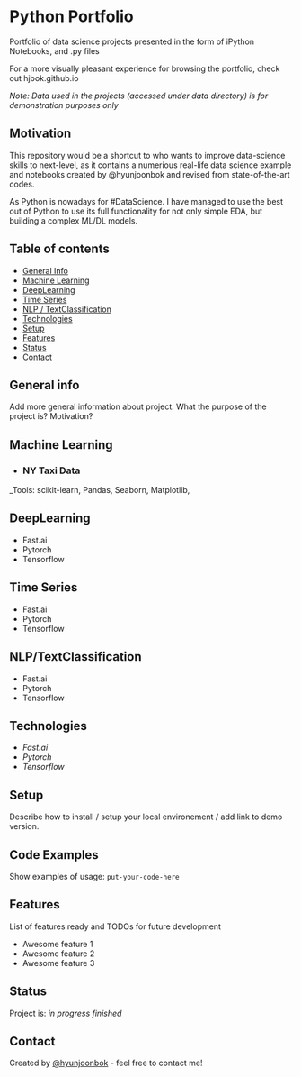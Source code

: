 # Python Portfolio
Portfolio of data science projects presented in the form of iPython Notebooks, and .py files

For a more visually pleasant experience for browsing the portfolio, check out hjbok.github.io

*Note: Data used in the projects (accessed under data directory) is for demonstration purposes only*

## Motivation
This repository would be a shortcut to who wants to improve data-science skills to next-level, as it contains a numerious real-life data science example and notebooks created by @hyunjoonbok and revised from state-of-the-art codes.

As Python is nowadays for #DataScience. I have managed to use the best out of Python to use its full functionality for not only simple EDA, but building a complex ML/DL models.


## Table of contents
* [General Info](#general-info)
* [Machine Learning](#Machine-Learning)
* [DeepLearning](#DeepLearning)
* [Time Series](#Time-Series)
* [NLP / TextClassification](#NLP/TextClassification)
* [Technologies](#technologies)
* [Setup](#setup)
* [Features](#features)
* [Status](#status)
* [Contact](#contact)

## General info
Add more general information about project. What the purpose of the project is? Motivation?

## Machine Learning
- ### NY Taxi Data 

_Tools: scikit-learn, Pandas, Seaborn, Matplotlib, 


## DeepLearning
* Fast.ai
* Pytorch
* Tensorflow


## Time Series
* Fast.ai
* Pytorch
* Tensorflow


## NLP/TextClassification
* Fast.ai
* Pytorch
* Tensorflow


## Technologies
* *Fast.ai*
* *Pytorch*
* *Tensorflow*

## Setup
Describe how to install / setup your local environement / add link to demo version.

## Code Examples
Show examples of usage:
`put-your-code-here`

## Features
List of features ready and TODOs for future development
* Awesome feature 1
* Awesome feature 2
* Awesome feature 3

## Status
Project is: 
_in progress_
_finished_ 

## Contact
Created by [@hyunjoonbok](bokhyunjoon@gmail.com) - feel free to contact me!
